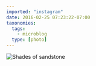 ```yaml
---
imported: "instagram"
date: 2016-02-25 07:23:22-07:00
taxonomies:
  tags:
    - microblog
  type: [photo]
---
```

![Shades of sandstone](/media/images/photos/2016/02/a284d8050d84024d44030e38c0a2cfe3.jpg)


